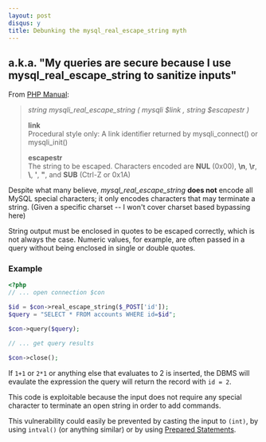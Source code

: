 ```yaml
---
layout: post
disqus: y
title: Debunking the mysql_real_escape_string myth
---
```

## a.k.a. "My queries are secure because I use mysql_real_escape_string to sanitize inputs"

From [PHP Manual](http://php.net/manual/it/mysqli.real-escape-string.php):

> *string mysqli_real_escape_string ( mysqli $link , string $escapestr )*
>
> **link**  
> Procedural style only: A link identifier returned by mysqli_connect() or mysqli_init()
>
> **escapestr**  
> The string to be escaped.
> Characters encoded are **NUL** (0x00), **\n**, **\r**, **\\**, **'**, **"**, and **SUB** (Ctrl-Z or 0x1A)

Despite what many believe, *mysql_real_escape_string* **does not** encode all MySQL special characters; it only encodes characters that may terminate a string. (Given a specific charset -- I won't cover charset based bypassing here)

String output must be enclosed in quotes to be escaped correctly, which is not always the case. Numeric values, for example, are often passed in a query without being enclosed in single or double quotes.

### Example


``` php
<?php
// ... open connection $con

$id = $con->real_escape_string($_POST['id']);
$query = "SELECT * FROM accounts WHERE id=$id";

$con->query($query);

// ... get query results

$con->close();
```

If `1+1` or `2*1` or anything else that evaluates to 2 is inserted, the DBMS will evaulate the expression the query will return the record with `id = 2`.

This code is exploitable because the input does not require any special character to terminate an open string in order to add commands.

This vulnerability could easily be prevented by casting the input to `(int)`, by using `intval()` (or anything similar) or by using [Prepared Statements](http://php.net/manual/it/mysqli.prepare.php).
